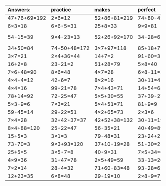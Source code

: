 | Answers: | practice | makes | perfect | ! |
| :--- | :--- | :--- | :--- | :--- |
| 47+76+69=192 | 2×6=12 | 52+86+81=219 | 74+80-45=109 | 6×6=36 | 
| 6×3=18 | 6×6-5=31 | 25+8=33 | 9×9=81 | 9×6=54 | 
| 54-15=39 | 9×4-23=13 | 52+26+92=170 | 34-28=6 | 36+83-75=44 | 
| 34+50=84 | 74+50+48=172 | 3×7+97=118 | 85+18+77=180 | 13+82=95 | 
| 3×7=21 | 2×4+36=44 | 14÷7=2 | 91-60=31 | 59+6=65 | 
| 16÷2=8 | 23-21=2 | 51+28=79 | 5×8=40 | 5×4=20 | 
| 7×6+48=90 | 8×6=48 | 4×7=28 | 6×8-11=37 | 8×9=72 | 
| 4×4-4=12 | 42÷6=7 | 8×2=16 | 30+11=41 | 5×7-35=0 | 
| 4×4=16 | 99-21=78 | 7×4+43=71 | 14+54=68 | 9×4=36 | 
| 78+14=92 | 72-25=47 | 5×5+30=55 | 37+39-27=49 | 6×9=54 | 
| 5×3-9=6 | 7×3=21 | 5×4+51=71 | 81÷9=9 | 3×4=12 | 
| 59-45=14 | 29+22=51 | 4×2+65=73 | 2×3=6 | 21÷3=7 | 
| 7×4=28 | 32+42-37=37 | 42+52+38=132 | 30-11=19 | 4×3=12 | 
| 8×4+88=120 | 25+22=47 | 56-35=21 | 40+49=89 | 79-40=39 | 
| 15÷5=3 | 3×1=3 | 79-48=31 | 23+24+21=68 | 11+38=49 | 
| 73-70=3 | 9×3+93=120 | 37+10-19=28 | 51-30=21 | 2+79=81 | 
| 25÷5=5 | 3×5-7=8 | 40-9=31 | 7×5+34=69 | 85+13=98 | 
| 4×9=36 | 31+47=78 | 2×5+49=59 | 33-13=20 | 54÷9=6 | 
| 7×2=14 | 28+4=32 | 71+60-83=48 | 93-28=65 | 8×4=32 | 
| 12+23=35 | 6×8=48 | 29-19=10 | 2×8-9=7 | 2×4-8=0 | 
